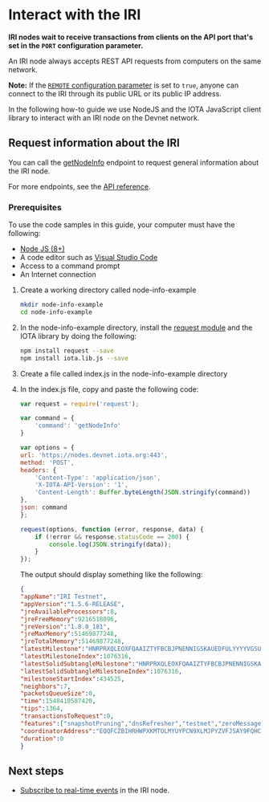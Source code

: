 # Interact with the IRI

**IRI nodes wait to receive transactions from clients on the API port that's set in the `PORT` configuration parameter.**

An IRI node always accepts REST API requests from computers on the same network.

**Note:** If the [`REMOTE` configuration parameter](../references/iri-configuration-options.md#remote) is set to `true`, anyone can connect to the IRI through its public URL or its public IP address.

In the following how-to guide we use NodeJS and the IOTA JavaScript client library to interact with an IRI node on the Devnet network.

## Request information about the IRI

You can call the [getNodeInfo](../references/api-reference.md#getnodeinfo) endpoint to request general information about the IRI node.

For more endpoints, see the [API reference](../references/api-reference.md).

### Prerequisites

To use the code samples in this guide, your computer must have the following:

* [Node JS (8+)](https://nodejs.org/en/)
* A code editor such as [Visual Studio Code](https://code.visualstudio.com/Download)
* Access to a command prompt
* An Internet connection

1. Create a working directory called node-info-example

    ```bash
    mkdir node-info-example
    cd node-info-example
    ```

2. In the node-info-example directory, install the [request module](https://github.com/request/request) and the IOTA library by doing the following:
    ```bash
    npm install request --save
    npm install iota.lib.js --save
    ```
3. Create a file called index.js in the node-info-example directory
4. In the index.js file, copy and paste the following code:
    ```javascript
    var request = require('request');

    var command = {
        'command': 'getNodeInfo'
    }

    var options = {
    url: 'https://nodes.devnet.iota.org:443',
    method: 'POST',
    headers: {
        'Content-Type': 'application/json',
        'X-IOTA-API-Version': '1',
        'Content-Length': Buffer.byteLength(JSON.stringify(command))
    },
    json: command
    };

    request(options, function (error, response, data) {
        if (!error && response.statusCode == 200) {
            console.log(JSON.stringify(data));
        }
    });
    ```
    The output should display something like the following:
    ```json
    {
    "appName":"IRI Testnet",
    "appVersion":"1.5.6-RELEASE",
    "jreAvailableProcessors":8,
    "jreFreeMemory":9216518096,
    "jreVersion":"1.8.0_181",
    "jreMaxMemory":51469877248,
    "jreTotalMemory":51469877248,
    "latestMilestone":"HNRPRXQLEOXFQAAIZTYFBCBJPNENNIGSKAUEDFULYYYYVGSUDWLYZVNZTPTFV9OCP9DAMNVJ9JYMOA999",
    "latestMilestoneIndex":1076316,
    "latestSolidSubtangleMilestone":"HNRPRXQLEOXFQAAIZTYFBCBJPNENNIGSKAUEDFULYYYYVGSUDWLYZVNZTPTFV9OCP9DAMNVJ9JYMOA999",
    "latestSolidSubtangleMilestoneIndex":1076316,
    "milestoneStartIndex":434525,
    "neighbors":7,
    "packetsQueueSize":0,
    "time":1548410587420,
    "tips":1364,
    "transactionsToRequest":0,
    "features":["snapshotPruning","dnsRefresher","testnet","zeroMessageQueue","tipSolidification","RemotePOW"],
    "coordinatorAddress":"EQQFCZBIHRHWPXKMTOLMYUYPCN9XLMJPYZVFJSAY9FQHCCLWTOLLUGKKMXYFDBOOYFBLBI9WUEILGECYM",
    "duration":0
    }
    ```
## Next steps

* [Subscribe to real-time events](../how-to-guides/subscribe-to-events-in-an-iri-node.md) in the IRI node.




